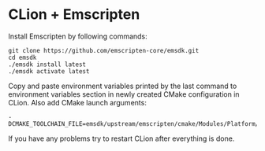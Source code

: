 # CLion + Emscripten

Install Emscripten by following commands:

    git clone https://github.com/emscripten-core/emsdk.git
    cd emsdk
    ./emsdk install latest
    ./emsdk activate latest

Copy and paste environment variables printed by the last command
to environment variables section in newly created CMake configuration
in CLion. Also add CMake launch arguments:

    -DCMAKE_TOOLCHAIN_FILE=emsdk/upstream/emscripten/cmake/Modules/Platform/Emscripten.cmake

If you have any problems try to restart CLion after everything is done.

